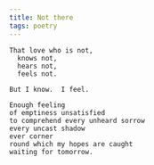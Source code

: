 ```yaml
---
title: Not there
tags: poetry
---
```


    That love who is not,
      knows not,
      hears not,
      feels not.

    But I know.  I feel.

    Enough feeling
    of emptiness unsatisfied
    to comprehend every unheard sorrow
    every uncast shadow
    ever corner
    round which my hopes are caught
    waiting for tomorrow.


